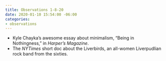 ```yaml
---
title: Observations 1-8-20
date: 2020-01-10 15:54:00 -06:00
categories:
- observations
---
```


- Kyle Chayka’s awesome essay about minimalism, “Being in Nothingness,” in *Harper’s Magazine*.
- The *NYTimes* short doc about the Liverbirds, an all-women Liverpudlian rock band from the sixties.